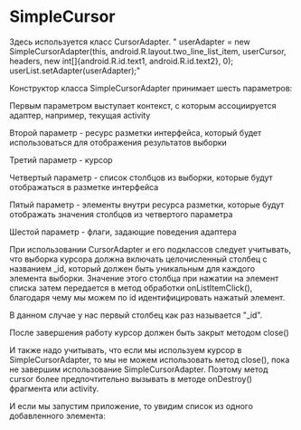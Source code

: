 # SimpleCursor
Здесь используется класс CursorAdapter. 
"
userAdapter = new SimpleCursorAdapter(this, android.R.layout.two_line_list_item,
                userCursor, headers, new int[]{android.R.id.text1, android.R.id.text2}, 0);
userList.setAdapter(userAdapter);"

Конструктор класса SimpleCursorAdapter принимает шесть параметров:

Первым параметром выступает контекст, с которым ассоциируется адаптер, например, текущая activity

Второй параметр - ресурс разметки интерфейса, который будет использоваться для отображения результатов выборки

Третий параметр - курсор

Четвертый параметр - список столбцов из выборки, которые будут отображаться в разметке интерфейса

Пятый параметр - элементы внутри ресурса разметки, которые будут отображать значения столбцов из четвертого параметра

Шестой параметр - флаги, задающие поведения адаптера

При использовании CursorAdapter и его подклассов следует учитывать, что выборка курсора должна включать целочисленный столбец с названием _id, который должен быть уникальным для каждого элемента выборки. Значение этого столбца при нажатии на элемент списка затем передается в метод обработки onListItemClick(), благодаря чему мы можем по id идентифицировать нажатый элемент.

В данном случае у нас первый столбец как раз называется "_id".

После завершения работу курсор должен быть закрыт методом close()

И также надо учитывать, что если мы используем курсор в SimpleCursorAdapter, то мы не можем использовать метод close(), пока не завершим использование SimpleCursorAdapter. Поэтому метод cursor более предпочтительно вызывать в методе onDestroy() фрагмента или activity.

И если мы запустим приложение, то увидим список из одного добавленного элемента:
